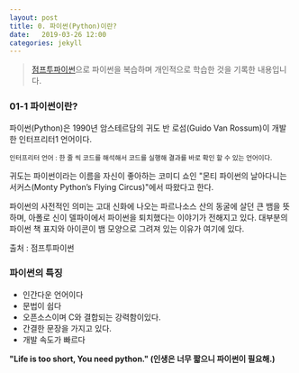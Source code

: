 ```yaml
---
layout: post
title: 0. 파이썬(Python)이란?
date:   2019-03-26 12:00
categories: jekyll
---
```


> [점프투파이썬](https://wikidocs.net/book/1)으로 파이썬을 복습하며 개인적으로 학습한 것을 기록한 내용입니다.

### 01-1 파이썬이란?

파이썬(Python)은 1990년 암스테르담의 귀도 반 로섬(Guido Van Rossum)이 개발한 인터프리터1 언어이다.

<small>인터프리터 언어 : 한 줄 씩 코드를 해석해서 코드를 실행해 결과를 바로 확인 할 수 있는 언어이다.</small>


귀도는 파이썬이라는 이름을 자신이 좋아하는 코미디 쇼인 "몬티 파이썬의 날아다니는 서커스(Monty Python’s Flying Circus)"에서 따왔다고 한다.

파이썬의 사전적인 의미는 고대 신화에 나오는 파르나소스 산의 동굴에 살던 큰 뱀을 뜻하며, 아폴로 신이 델파이에서 파이썬을 퇴치했다는 이야기가 전해지고 있다. 대부분의 파이썬 책 표지와 아이콘이 뱀 모양으로 그려져 있는 이유가 여기에 있다.

출처 : 점프투파이썬



### 파이썬의 특징

- 인간다운 언어이다
- 문법이 쉽다
- 오픈소스이며 C와 결합되는 강력함이있다.
- 간결한 문장을 가지고 있다.
- 개발 속도가 빠르다

**"Life is too short, You need python." (인생은 너무 짧으니 파이썬이 필요해.)**
